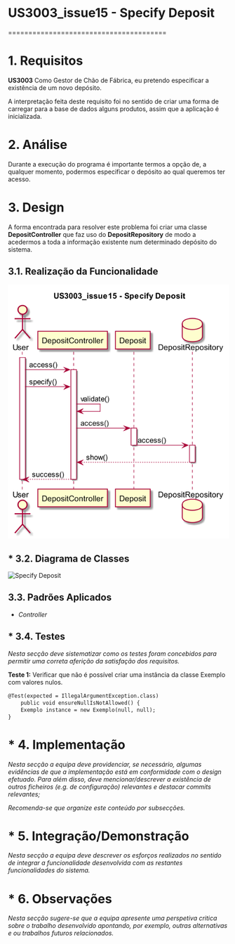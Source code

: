 # US3003_issue15 - Specify Deposit
=======================================


# 1. Requisitos

**US3003** Como Gestor de Chão de Fábrica, eu pretendo especificar a existência de um novo depósito.

A interpretação feita deste requisito foi no sentido de criar uma forma de carregar para a base de dados alguns produtos, assim que a aplicação é inicializada.


# 2. Análise

Durante a execução do programa é importante termos a opção de, a qualquer momento, podermos especificar o depósito ao qual queremos ter acesso.


# 3. Design

A forma encontrada para resolver este problema foi criar uma classe **DepositController** que faz uso do **DepositRepository** de modo a acedermos a toda a informação existente num determinado depósito do sistema.

## 3.1. Realização da Funcionalidade

![Specify Deposit](US3003_issue15.png)

## * 3.2. Diagrama de Classes

![Specify Deposit](...)

## 3.3. Padrões Aplicados

* *Controller*

## * 3.4. Testes

*Nesta secção deve sistematizar como os testes foram concebidos para permitir uma correta aferição da satisfação dos requisitos.*

**Teste 1:** Verificar que não é possível criar uma instância da classe Exemplo com valores nulos.

	@Test(expected = IllegalArgumentException.class)
		public void ensureNullIsNotAllowed() {
		Exemplo instance = new Exemplo(null, null);
	}


# * 4. Implementação

*Nesta secção a equipa deve providenciar, se necessário, algumas evidências de que a implementação está em conformidade com o design efetuado. Para além disso, deve mencionar/descrever a existência de outros ficheiros (e.g. de configuração) relevantes e destacar commits relevantes;*

*Recomenda-se que organize este conteúdo por subsecções.*


# * 5. Integração/Demonstração

*Nesta secção a equipa deve descrever os esforços realizados no sentido de integrar a funcionalidade desenvolvida com as restantes funcionalidades do sistema.*


# * 6. Observações

*Nesta secção sugere-se que a equipa apresente uma perspetiva critica sobre o trabalho desenvolvido apontando, por exemplo, outras alternativas e ou trabalhos futuros relacionados.*
